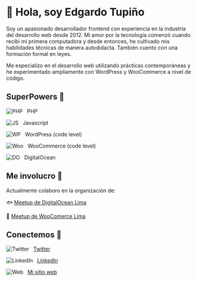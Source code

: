 # 👋 Hola, soy Edgardo Tupiño

Soy un apasionado desarrollador frontend con experiencia en la industria del desarrollo web desde 2012. Mi amor por la tecnología comenzó cuando recibí mi primera computadora y desde entonces, he cultivado mis habilidades técnicas de manera autodidacta. También cuento con una formación formal en leyes.

Me especializo en el desarrollo web utilizando prácticas contemporáneas y he experimentado ampliamente con WordPress y WooCommerce a nivel de código.


## SuperPowers 💪

![PHP](https://drive.google.com/uc?id=1LPqVOG2zmKX_N_sJFB2ljT6-Ts90Mmux) &nbsp; PHP

![JS](https://drive.google.com/uc?id=1YTrYW48DVlhOM9HXNDtV2Q9UXXPstoxC) &nbsp; Javascript

![WP](https://drive.google.com/uc?id=1We8c80k2wNSr1myOvDaJdyLKfAkiNx4Q) &nbsp; WordPress (code level)

![Woo](https://drive.google.com/uc?id=1-aLu41_AnDmU0Dixm_4ulzUrbnwf1cmT) &nbsp; WooCommerce (code level)

![DO](https://drive.google.com/uc?id=1XqSiiFoIpJYhj-vdiM8AEG26fO2i-aSK) &nbsp; DigitalOcean


## Me involucro 🔗

Actualmente colaboro en la organización de:

🐟 [Meetup de DigitalOcean Lima](https://www.meetup.com/es-ES/DigitalOceanLima/)

🛒 [Meetup de WooComerce Lima](https://www.meetup.com/es-ES/Lima-WooCommerce-Meetup/) 


## Conectemos 📨

![Twitter](https://drive.google.com/uc?id=1_SWvrsNrVjkNWMhZcPVHx-nqmhCfVXFV) &nbsp; [Twitter](https://twitter.com/emtv)

![LinkedIn](https://drive.google.com/uc?id=1Zp_ureUaGhsZo1lIUx6FuVUBid43FBiT) &nbsp; [LinkedIn](https://www.linkedin.com/in/edgardotupino/)

![Web](https://drive.google.com/uc?id=1xAk7IsI4rjQQviqRBouWDchRnbMvk5Ld) &nbsp; [Mi sitio web](https://edgardo.tupino.com)

